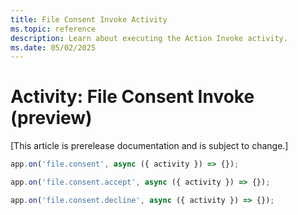 ```yaml
---
title: File Consent Invoke Activity
ms.topic: reference
description: Learn about executing the Action Invoke activity.
ms.date: 05/02/2025
---
```


# Activity: File Consent Invoke (preview)

[This article is prerelease documentation and is subject to change.]

```typescript
app.on('file.consent', async ({ activity }) => {});

app.on('file.consent.accept', async ({ activity }) => {});

app.on('file.consent.decline', async ({ activity }) => {});
```